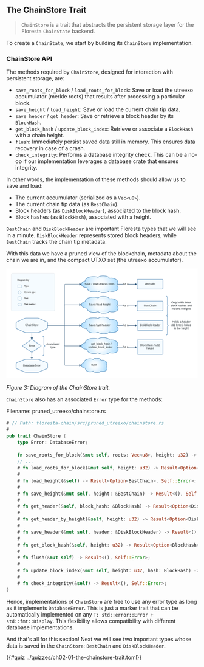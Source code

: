 ## The ChainStore Trait

> `ChainStore` is a trait that abstracts the persistent storage layer for the Floresta `ChainState` backend.

To create a `ChainState`, we start by building its `ChainStore` implementation.

### ChainStore API

The methods required by `ChainStore`, designed for interaction with persistent storage, are:
- `save_roots_for_block` / `load_roots_for_block`: Save or load the utreexo accumulator (merkle roots) that results after processing a particular block.
- `save_height` / `load_height`: Save or load the current chain tip data.
- `save_header` / `get_header`: Save or retrieve a block header by its `BlockHash`.
- `get_block_hash` / `update_block_index`: Retrieve or associate a `BlockHash` with a chain height.
- `flush`: Immediately persist saved data still in memory. This ensures data recovery in case of a crash.
- `check_integrity`: Performs a database integrity check. This can be a no-op if our implementation leverages a database crate that ensures integrity.

In other words, the implementation of these methods should allow us to save and load:

- The current accumulator (serialized as a `Vec<u8>`).
- The current chain tip data (as `BestChain`).
- Block headers (as `DiskBlockHeader`), associated to the block hash.
- Block hashes (as `BlockHash`), associated with a height.

`BestChain` and `DiskBlockHeader` are important Floresta types that we will see in a minute. `DiskBlockHeader` represents stored block headers, while `BestChain` tracks the chain tip metadata.

With this data we have a pruned view of the blockchain, metadata about the chain we are in, and the compact UTXO set (the utreexo accumulator).

![](./img/chainstore.png)

*Figure 3: Diagram of the ChainStore trait.*

`ChainStore` also has an associated `Error` type for the methods:

Filename: pruned_utreexo/chainstore.rs

```rust
# // Path: floresta-chain/src/pruned_utreexo/chainstore.rs
#
pub trait ChainStore {
    type Error: DatabaseError;

    fn save_roots_for_block(&mut self, roots: Vec<u8>, height: u32) -> Result<(), Self::Error>;
    // ...
    # fn load_roots_for_block(&mut self, height: u32) -> Result<Option<Vec<u8>>, Self::Error>;
    #
    # fn load_height(&self) -> Result<Option<BestChain>, Self::Error>;
    #
    # fn save_height(&mut self, height: &BestChain) -> Result<(), Self::Error>;
    #
    # fn get_header(&self, block_hash: &BlockHash) -> Result<Option<DiskBlockHeader>, Self::Error>;
    #
    # fn get_header_by_height(&self, height: u32) -> Result<Option<DiskBlockHeader>, Self::Error>;
    #
    # fn save_header(&mut self, header: &DiskBlockHeader) -> Result<(), Self::Error>;
    #
    # fn get_block_hash(&self, height: u32) -> Result<Option<BlockHash>, Self::Error>;
    #
    # fn flush(&mut self) -> Result<(), Self::Error>;
    #
    # fn update_block_index(&mut self, height: u32, hash: BlockHash) -> Result<(), Self::Error>;
    #
    # fn check_integrity(&self) -> Result<(), Self::Error>;
}
```

Hence, implementations of `ChainStore` are free to use any error type as long as it implements `DatabaseError`. This is just a marker trait that can be automatically implemented on any `T: std::error::Error + std::fmt::Display`. This flexibility allows compatibility with different database implementations.

And that's all for this section! Next we will see two important types whose data is saved in the `ChainStore`: `BestChain` and `DiskBlockHeader`.

{{#quiz ../quizzes/ch02-01-the-chainstore-trait.toml}}
